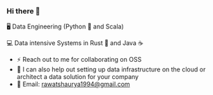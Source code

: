 ### Hi there 👋

🖥️ Data Engineering (Python 🐍 and Scala)

💻 Data intensive Systems in Rust 🦀 and Java ☕


- ⚡ Reach out to me for collaborating on OSS
- 💬 I can also help out setting up data infrastructure on the cloud or architect a data solution for your company
- 📧 Email:  rawatshaurya1994@gmail.com
